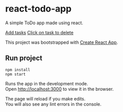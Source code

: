 # react-todo-app
A simple ToDo app made using react.

[Add tasks]()  [Click on task to delete]() 

This project was bootstrapped with [Create React App](https://github.com/facebook/create-react-app).

## Run project

```
npm install
npm start
```

Runs the app in the development mode.<br>
Open [http://localhost:3000](http://localhost:3000) to view it in the browser.

The page will reload if you make edits.<br>
You will also see any lint errors in the console.

